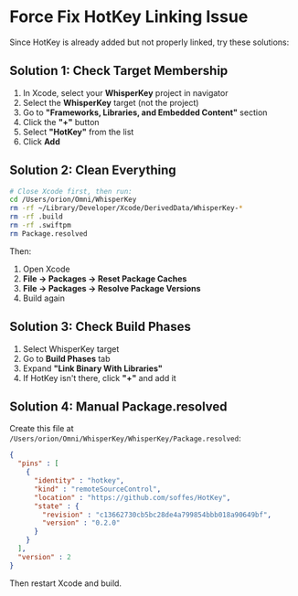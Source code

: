 # Force Fix HotKey Linking Issue

Since HotKey is already added but not properly linked, try these solutions:

## Solution 1: Check Target Membership
1. In Xcode, select your **WhisperKey** project in navigator
2. Select the **WhisperKey** target (not the project)
3. Go to **"Frameworks, Libraries, and Embedded Content"** section
4. Click the **"+"** button
5. Select **"HotKey"** from the list
6. Click **Add**

## Solution 2: Clean Everything
```bash
# Close Xcode first, then run:
cd /Users/orion/Omni/WhisperKey
rm -rf ~/Library/Developer/Xcode/DerivedData/WhisperKey-*
rm -rf .build
rm -rf .swiftpm
rm Package.resolved
```

Then:
1. Open Xcode
2. **File → Packages → Reset Package Caches**
3. **File → Packages → Resolve Package Versions**
4. Build again

## Solution 3: Check Build Phases
1. Select WhisperKey target
2. Go to **Build Phases** tab
3. Expand **"Link Binary With Libraries"**
4. If HotKey isn't there, click **"+"** and add it

## Solution 4: Manual Package.resolved
Create this file at `/Users/orion/Omni/WhisperKey/WhisperKey/Package.resolved`:

```json
{
  "pins" : [
    {
      "identity" : "hotkey",
      "kind" : "remoteSourceControl",
      "location" : "https://github.com/soffes/HotKey",
      "state" : {
        "revision" : "c13662730cb5bc28de4a799854bbb018a90649bf",
        "version" : "0.2.0"
      }
    }
  ],
  "version" : 2
}
```

Then restart Xcode and build.